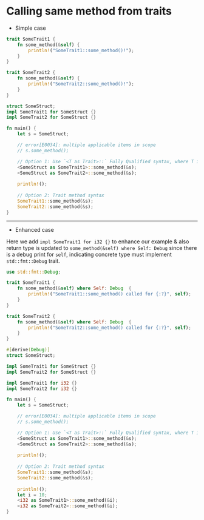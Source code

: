 # Calling same method from traits

- Simple case

```rust
trait SomeTrait1 {
    fn some_method(&self) {
        println!("SomeTrait1::some_method()!");
    }
}

trait SomeTrait2 {
    fn some_method(&self) {
        println!("SomeTrait2::some_method()!");
    }
}

struct SomeStruct;
impl SomeTrait1 for SomeStruct {}
impl SomeTrait2 for SomeStruct {}

fn main() {
    let s = SomeStruct;

    // error[E0034]: multiple applicable items in scope
    // s.some_method();

    // Option 1: Use `<T as Trait>::` Fully Qualified syntax, where T is some concrete type.
    <SomeStruct as SomeTrait1>::some_method(&s);
    <SomeStruct as SomeTrait2>::some_method(&s);
    
    println!();
    
    // Option 2: Trait method syntax
    SomeTrait1::some_method(&s);
    SomeTrait2::some_method(&s);
}
```
---
- Enhanced case

Here we add `impl SomeTrait1 for i32 {}` to enhance our example & also return type is updated to `some_method(&self) where Self: Debug` since 
there is a debug print for `self`, indicating concrete type must implement `std::fmt::Debug` trait.

```rust
use std::fmt::Debug;

trait SomeTrait1 {
    fn some_method(&self) where Self: Debug  {
        println!("SomeTrait1::some_method() called for {:?}", self);
    }
}

trait SomeTrait2 {
    fn some_method(&self) where Self: Debug  {
        println!("SomeTrait2::some_method() called for {:?}", self);
    }
}

#[derive(Debug)]
struct SomeStruct;

impl SomeTrait1 for SomeStruct {}
impl SomeTrait2 for SomeStruct {}

impl SomeTrait1 for i32 {}
impl SomeTrait2 for i32 {}

fn main() {
    let s = SomeStruct;

    // error[E0034]: multiple applicable items in scope
    // s.some_method();

    // Option 1: Use `<T as Trait>::` Fully Qualified syntax, where T is some concrete type.
    <SomeStruct as SomeTrait1>::some_method(&s);
    <SomeStruct as SomeTrait2>::some_method(&s);
    
    println!();
    
    // Option 2: Trait method syntax
    SomeTrait1::some_method(&s);
    SomeTrait2::some_method(&s);
    
    println!();
    let i = 10;
    <i32 as SomeTrait1>::some_method(&i);
    <i32 as SomeTrait2>::some_method(&i);
}
```